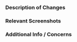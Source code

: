 <!--- Make sure to add GROUP-# (with # your related issue number) at the beginning of your pull request title, followed by a space! -->

### Description of Changes

### Relevant Screenshots

### Additional Info / Concerns
